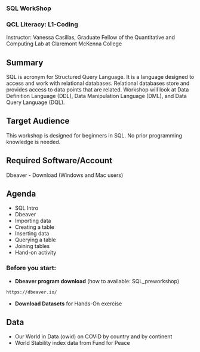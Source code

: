 ### **SQL WorkShop**

### **QCL Literacy: L1-Coding**
Instructor: Vanessa Casillas, Graduate Fellow of the Quantitative and Computing Lab at Claremont McKenna College

## **Summary**
SQL is acronym for Structured Query Language. It is a language designed to access and work with relational databases. Relational databases store and provides access to data points that are related. Workshop will look at Data Definition Language (DDL), Data Manipulation Language (DML), and Data Query Language (DQL).

## **Target Audience**
This workshop is designed for beginners in SQL. No prior programming knowledge is needed.

## **Required Software/Account**
Dbeaver - Download (Windows and Mac users)

## **Agenda**
 - SQL Intro 
 - Dbeaver
 - Importing data
 - Creating a table 
 - Inserting data 
 - Querying a table 
 - Joining tables
 - Hand-on activity

### Before you start:
  - **Dbeaver program download** (how to available: SQL_preworkshop)
  ```bash
  https://dbeaver.io/
  ```
  - **Download Datasets** for Hands-On exercise
 
## **Data**
  - Our World in Data (owid) on COVID by country and by continent 
  - World Stability index data from Fund for Peace

  
